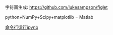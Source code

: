 字符画生成: https://github.com/lukesampson/figlet

python+NumPy+Scipy+matplotlib = Matlab

[命令行运行ipynb](https://stackoverflow.com/questions/35545402/how-to-run-an-ipynb-jupyter-notebook-from-terminal)






































































































